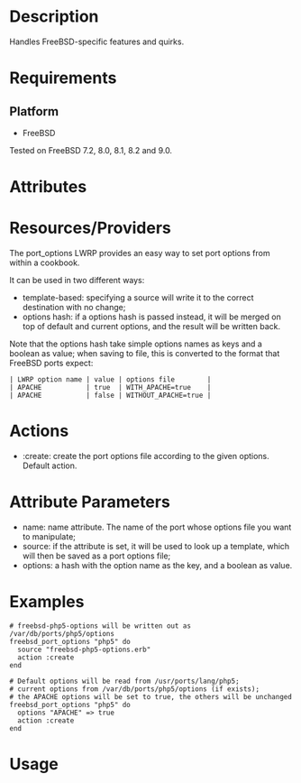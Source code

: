 Description
===========

Handles FreeBSD-specific features and quirks.

Requirements
============

Platform
--------

* FreeBSD

Tested on FreeBSD 7.2, 8.0, 8.1, 8.2 and 9.0.

Attributes
==========

Resources/Providers
===================

The port\_options LWRP provides an easy way to set port options from within a cookbook.

It can be used in two different ways:

* template-based: specifying a source will write it to the correct destination with no change;
* options hash: if a options hash is passed instead, it will be merged on top of default and current options, and the result will be written back.

Note that the options hash take simple options names as keys and a boolean as value; when saving
to file, this is converted to the format that FreeBSD ports expect:

    | LWRP option name | value | options file        |
    | APACHE           | true  | WITH_APACHE=true    |
    | APACHE           | false | WITHOUT_APACHE=true |

# Actions

- :create: create the port options file according to the given options. Default action.

# Attribute Parameters

- name: name attribute. The name of the port whose options file you want to manipulate;
- source: if the attribute is set, it will be used to look up a template, which will then be saved as a port options file;
- options: a hash with the option name as the key, and a boolean as value.

# Examples

    # freebsd-php5-options will be written out as /var/db/ports/php5/options
    freebsd_port_options "php5" do
      source "freebsd-php5-options.erb"
      action :create
    end

    # Default options will be read from /usr/ports/lang/php5;
    # current options from /var/db/ports/php5/options (if exists);
    # the APACHE options will be set to true, the others will be unchanged
    freebsd_port_options "php5" do
      options "APACHE" => true
      action :create
    end

Usage
=====

